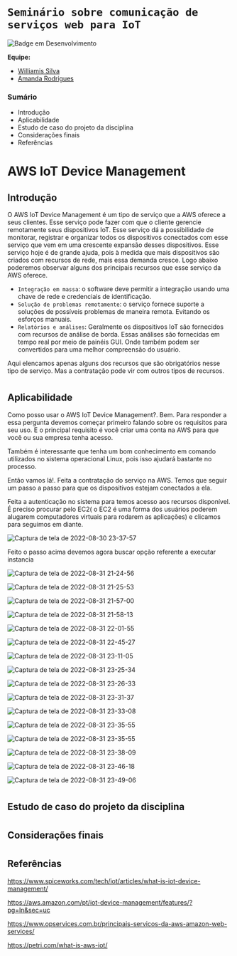 # `Seminário sobre comunicação de serviços web para IoT`
![Badge em Desenvolvimento](http://img.shields.io/static/v1?label=STATUS&message=EM%20DESENVOLVIMENTO&color=GREEN&style=for-the-badge)

**Equipe:**
- [Williamis Silva](https://github.com/William-silva-Developer)
- [Amanda Rodrigues](https://github.com/amanda-rosa)


### Sumário

- Introdução
- Aplicabilidade
- Estudo de caso do projeto da disciplina
- Considerações finais
- Referências


# AWS IoT Device Management

## Introdução
  O AWS IoT Device Management é um tipo de serviço que a AWS oferece a seus clientes. Esse serviço pode fazer com que o cliente gerencie remotamente seus dispositivos IoT. Esse serviço dá a possibilidade de monitorar, registrar e organizar todos os dispositivos conectados com esse serviço que vem em uma crescente expansão desses dispositivos. Esse serviço hoje é de grande ajuda, pois à medida que mais dispositivos são criados com recursos de rede, mais essa demanda cresce. Logo abaixo poderemos observar alguns dos principais recursos que esse serviço da AWS oferece.


- `Integração em massa`: o software deve permitir a integração usando uma chave de rede e credenciais de identificação.
- `Solução de problemas remotamente`: o serviço fornece suporte a soluções de possíveis problemas de maneira remota. Evitando os esforços manuais.
- `Relatórios e análises`: Geralmente os dispositivos IoT são fornecidos com recursos de análise de borda. Essas análises são fornecidas em tempo real por meio de painéis GUI. Onde também podem ser convertidos para uma melhor compreensão do usuário.

Aqui elencamos apenas alguns dos recursos que são obrigatórios nesse tipo de serviço. Mas a contratação pode vir com outros tipos de recursos.

#

## Aplicabilidade

Como posso usar o AWS IoT Device Management?. 
  Bem. Para responder a essa pergunta devemos começar primeiro falando sobre os requisitos para seu uso. E o principal requisito é você criar uma conta na AWS para que você ou sua empresa tenha acesso.

 Também é interessante que tenha um bom conhecimento em comando utilizados no sistema operacional Linux, pois isso ajudará bastante no processo.

Então vamos lá!. Feita a contratação do serviço na AWS. Temos que seguir um passo a passo para que os dispositivos estejam conectados a ela.

Feita a autenticação no sistema para temos acesso aos recursos disponível. É preciso procurar pelo EC2( o EC2 é uma forma dos usuários poderem alugarem computadores virtuais para rodarem as aplicações) e clicamos para seguimos em diante.

![Captura de tela de 2022-08-30 23-37-57](https://user-images.githubusercontent.com/98723501/187580464-d2aa29dc-df78-4db1-8185-6cd47baf4c6d.png)

Feito o passo acima devemos agora buscar opção referente a executar instancia 

![Captura de tela de 2022-08-31 21-24-56](https://user-images.githubusercontent.com/98723501/187809213-d80e6a9d-6096-47ab-aabf-369ed36af7b1.png)

![Captura de tela de 2022-08-31 21-25-53](https://user-images.githubusercontent.com/98723501/187809832-57d7c3e3-8cb4-4a40-a340-d439e3ac0da0.png)

![Captura de tela de 2022-08-31 21-57-00](https://user-images.githubusercontent.com/98723501/187810292-6acdf87f-aac2-4374-8097-b7ea26080fb0.png)

![Captura de tela de 2022-08-31 21-58-13](https://user-images.githubusercontent.com/98723501/187810401-d947b2f6-521e-452b-8bef-8d0ff2955634.png)

![Captura de tela de 2022-08-31 22-01-55](https://user-images.githubusercontent.com/98723501/187811038-cc28b3e3-4249-4786-9a78-1a904fa02da8.png)


![Captura de tela de 2022-08-31 22-45-27](https://user-images.githubusercontent.com/98723501/187815349-5b6e2342-2941-4f4b-be36-d51132bf3e2c.png)


![Captura de tela de 2022-08-31 23-11-05](https://user-images.githubusercontent.com/98723501/187817942-012c8a07-9354-45cd-8d1e-16e8cabd8499.png)

![Captura de tela de 2022-08-31 23-25-34](https://user-images.githubusercontent.com/98723501/187819126-9de25b45-ec8d-46fb-8429-68610bf0e9c3.png)


![Captura de tela de 2022-08-31 23-26-33](https://user-images.githubusercontent.com/98723501/187819229-527673a4-304d-4f9a-8c12-3586879b3bcd.png)

![Captura de tela de 2022-08-31 23-31-37](https://user-images.githubusercontent.com/98723501/187819715-c992ccf0-3362-4c8b-9732-9069cf0ab6ff.png)

![Captura de tela de 2022-08-31 23-33-08](https://user-images.githubusercontent.com/98723501/187820003-be3da634-2dc4-4800-b9ba-4c2c3484b0d6.png)

![Captura de tela de 2022-08-31 23-35-55](https://user-images.githubusercontent.com/98723501/187820155-db5696b1-2664-4263-a278-edcf905ee9a8.png)

![Captura de tela de 2022-08-31 23-35-55](https://user-images.githubusercontent.com/98723501/187820472-86374a69-bdb1-4f58-8916-43e43cc49e35.png)

![Captura de tela de 2022-08-31 23-38-09](https://user-images.githubusercontent.com/98723501/187821006-7218d26c-e235-4e2c-9b2f-5410ba1fe214.png)

![Captura de tela de 2022-08-31 23-46-18](https://user-images.githubusercontent.com/98723501/187821362-5201722e-5fc4-40d8-81a3-c11a6eb07b43.png)

![Captura de tela de 2022-08-31 23-49-06](https://user-images.githubusercontent.com/98723501/187821661-09a253f9-f2e6-45b5-88c9-397f12472b3f.png)

#

##  Estudo de caso do projeto da disciplina

#

## Considerações finais

#

## Referências

https://www.spiceworks.com/tech/iot/articles/what-is-iot-device-management/

https://aws.amazon.com/pt/iot-device-management/features/?pg=ln&sec=uc

https://www.opservices.com.br/principais-servicos-da-aws-amazon-web-services/

https://petri.com/what-is-aws-iot/
